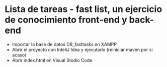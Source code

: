# Lista de tareas - fast list, un ejercicio de conocimiento front-end y back-end

* Importar la base de datos DB_fasttasks en XAMPP
* Abrir el proyecto con InteliJ Idea y ejecutarlo (reiniciar maven por si acaso)
* Abrir index.html en Visual Studio Code
